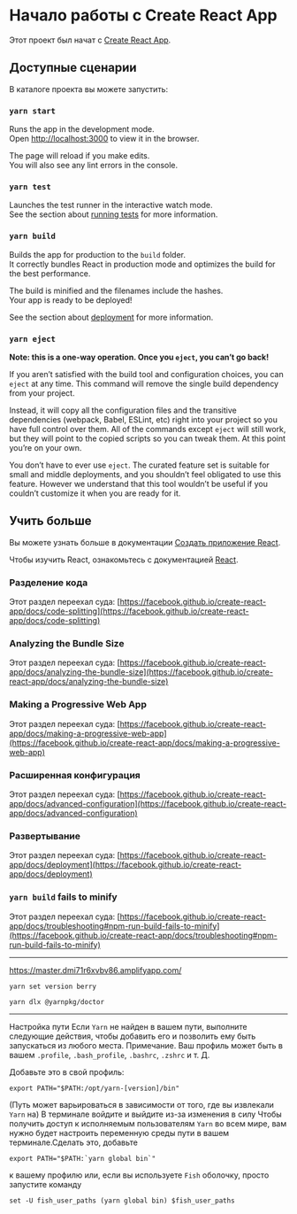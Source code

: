 # Начало работы с Create React App

Этот проект был начат с [Create React App](https://github.com/facebook/create-react-app).

## Доступные сценарии

В каталоге проекта вы можете запустить:

### `yarn start`

Runs the app in the development mode.\
Open [http://localhost:3000](http://localhost:3000) to view it in the browser.

The page will reload if you make edits.\
You will also see any lint errors in the console.

### `yarn test`

Launches the test runner in the interactive watch mode.\
See the section about [running tests](https://facebook.github.io/create-react-app/docs/running-tests) for more information.

### `yarn build`

Builds the app for production to the `build` folder.\
It correctly bundles React in production mode and optimizes the build for the best performance.

The build is minified and the filenames include the hashes.\
Your app is ready to be deployed!

See the section about [deployment](https://facebook.github.io/create-react-app/docs/deployment) for more information.

### `yarn eject`

**Note: this is a one-way operation. Once you `eject`, you can’t go back!**

If you aren’t satisfied with the build tool and configuration choices, you can `eject` at any time. This command will remove the single build dependency from your project.

Instead, it will copy all the configuration files and the transitive dependencies (webpack, Babel, ESLint, etc) right into your project so you have full control over them. All of the commands except `eject` will still work, but they will point to the copied scripts so you can tweak them. At this point you’re on your own.

You don’t have to ever use `eject`. The curated feature set is suitable for small and middle deployments, and you shouldn’t feel obligated to use this feature. However we understand that this tool wouldn’t be useful if you couldn’t customize it when you are ready for it.

## Учить больше

Вы можете узнать больше в документации [Создать приложение React](https://facebook.github.io/create-react-app/docs/getting-started).

Чтобы изучить React, ознакомьтесь с документацией [React](https://reactjs.org/).

### Разделение кода

Этот раздел переехал суда: [https://facebook.github.io/create-react-app/docs/code-splitting](https://facebook.github.io/create-react-app/docs/code-splitting)

### Analyzing the Bundle Size

Этот раздел переехал суда: [https://facebook.github.io/create-react-app/docs/analyzing-the-bundle-size](https://facebook.github.io/create-react-app/docs/analyzing-the-bundle-size)

### Making a Progressive Web App

Этот раздел переехал суда: [https://facebook.github.io/create-react-app/docs/making-a-progressive-web-app](https://facebook.github.io/create-react-app/docs/making-a-progressive-web-app)

### Расширенная конфигурация

Этот раздел переехал суда: [https://facebook.github.io/create-react-app/docs/advanced-configuration](https://facebook.github.io/create-react-app/docs/advanced-configuration)

### Развертывание

Этот раздел переехал суда: [https://facebook.github.io/create-react-app/docs/deployment](https://facebook.github.io/create-react-app/docs/deployment)

### `yarn build` fails to minify

Этот раздел переехал суда: [https://facebook.github.io/create-react-app/docs/troubleshooting#npm-run-build-fails-to-minify](https://facebook.github.io/create-react-app/docs/troubleshooting#npm-run-build-fails-to-minify)




---
https://master.dmi71r6xvbv86.amplifyapp.com/

```language
yarn set version berry
```
```language
yarn dlx @yarnpkg/doctor
```
---
Настройка пути
Если `Yarn` не найден в вашем пути, выполните следующие действия, чтобы добавить его и позволить ему быть запускаться из любого места.
Примечание. Ваш профиль может быть в вашем `.profile`, `.bash_profile`, `.bashrc`, `.zshrc` и т. Д.

Добавьте это в свой профиль: 
```
export PATH="$PATH:/opt/yarn-[version]/bin" 
```
(Путь может варьироваться в зависимости от того, где вы извлекали `Yarn` на) В терминале войдите и выйдите из-за изменения в силу
Чтобы получить доступ к исполняемым пользователям `Yarn` во всем мире, вам нужно будет настроить переменную среды пути в вашем терминале.Сделать это, добавьте 
```
export PATH="$PATH:`yarn global bin`" 
```
к вашему профилю или, если вы используете `Fish` оболочку, просто запустите команду
```
set -U fish_user_paths (yarn global bin) $fish_user_paths
```
